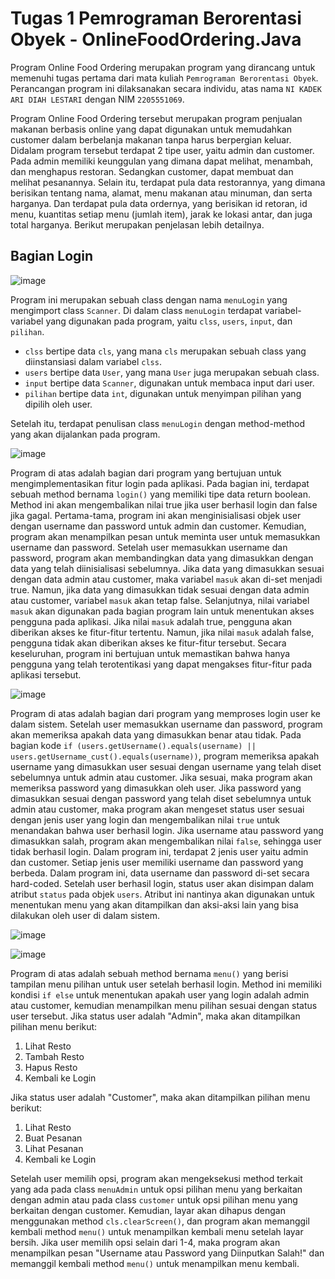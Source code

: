 # Tugas 1 Pemrograman Berorentasi Obyek - OnlineFoodOrdering.Java
Program Online Food Ordering merupakan program yang dirancang untuk memenuhi tugas pertama dari mata kuliah `Pemrograman Berorentasi Obyek`. Perancangan program ini dilaksanakan secara individu, atas nama `NI KADEK ARI DIAH LESTARI` dengan NIM `2205551069`.

Program Online Food Ordering tersebut merupakan program penjualan makanan berbasis online yang dapat digunakan untuk memudahkan customer dalam berbelanja makanan tanpa harus berpergian keluar. Didalam program tersebut terdapat 2 tipe user, yaitu admin dan customer. Pada admin memiliki keunggulan yang dimana dapat melihat, menambah, dan menghapus restoran. Sedangkan customer, dapat membuat dan melihat pesanannya.
Selain itu, terdapat pula data restorannya, yang dimana berisikan tentang nama, alamat, menu makanan atau minuman, dan serta harganya. Dan terdapat pula data ordernya, yang berisikan id retoran, id menu, kuantitas setiap menu (jumlah item), jarak ke lokasi antar, dan juga total harganya. Berikut merupakan penjelasan lebih detailnya.

## Bagian Login

![image](https://user-images.githubusercontent.com/113997689/232509975-cd25d5c5-588b-4973-a2fa-543607780e25.png)

Program ini merupakan sebuah class dengan nama `menuLogin` yang mengimport class `Scanner`. Di dalam class `menuLogin` terdapat variabel-variabel yang digunakan pada program, yaitu `clss`, `users`, `input`, dan `pilihan`.

- `clss` bertipe data `cls`, yang mana `cls` merupakan sebuah class yang diinstansiasi dalam variabel `clss`.
- `users` bertipe data `User`, yang mana `User` juga merupakan sebuah class.
- `input` bertipe data `Scanner`, digunakan untuk membaca input dari user.
- `pilihan` bertipe data `int`, digunakan untuk menyimpan pilihan yang dipilih oleh user.

Setelah itu, terdapat penulisan class `menuLogin` dengan method-method yang akan dijalankan pada program.

![image](https://user-images.githubusercontent.com/113997689/232503046-ba307bf0-049b-4536-b5c5-89765d1549c6.png)

Program di atas adalah bagian dari program yang bertujuan untuk mengimplementasikan fitur login pada aplikasi. Pada bagian ini, terdapat sebuah method bernama `login()` yang memiliki tipe data return boolean. Method ini akan mengembalikan nilai true jika user berhasil login dan false jika gagal.
Pertama-tama, program ini akan menginisialisasi objek user dengan username dan password untuk admin dan customer. Kemudian, program akan menampilkan pesan untuk meminta user untuk memasukkan username dan password.
Setelah user memasukkan username dan password, program akan membandingkan data yang dimasukkan dengan data yang telah diinisialisasi sebelumnya. Jika data yang dimasukkan sesuai dengan data admin atau customer, maka variabel `masuk` akan di-set menjadi true. Namun, jika data yang dimasukkan tidak sesuai dengan data admin atau customer, variabel `masuk` akan tetap false.
Selanjutnya, nilai variabel `masuk` akan digunakan pada bagian program lain untuk menentukan akses pengguna pada aplikasi. Jika nilai `masuk` adalah true, pengguna akan diberikan akses ke fitur-fitur tertentu. Namun, jika nilai `masuk` adalah false, pengguna tidak akan diberikan akses ke fitur-fitur tersebut.
Secara keseluruhan, program ini bertujuan untuk memastikan bahwa hanya pengguna yang telah terotentikasi yang dapat mengakses fitur-fitur pada aplikasi tersebut.

![image](https://user-images.githubusercontent.com/113997689/232505408-b42de04d-abd9-4e49-9756-90d07b209ec3.png)

Program di atas adalah bagian dari program yang memproses login user ke dalam sistem. Setelah user memasukkan username dan password, program akan memeriksa apakah data yang dimasukkan benar atau tidak.
Pada bagian kode `if (users.getUsername().equals(username) || users.getUsername_cust().equals(username))`, program memeriksa apakah username yang dimasukkan user sesuai dengan username yang telah diset sebelumnya untuk admin atau customer. Jika sesuai, maka program akan memeriksa password yang dimasukkan oleh user. Jika password yang dimasukkan sesuai dengan password yang telah diset sebelumnya untuk admin atau customer, maka program akan mengeset status user sesuai dengan jenis user yang login dan mengembalikan nilai `true` untuk menandakan bahwa user berhasil login. 
Jika username atau password yang dimasukkan salah, program akan mengembalikan nilai `false`, sehingga user tidak berhasil login. 
Dalam program ini, terdapat 2 jenis user yaitu admin dan customer. Setiap jenis user memiliki username dan password yang berbeda. Dalam program ini, data username dan password di-set secara hard-coded. Setelah user berhasil login, status user akan disimpan dalam atribut `status` pada objek `users`. Atribut ini nantinya akan digunakan untuk menentukan menu yang akan ditampilkan dan aksi-aksi lain yang bisa dilakukan oleh user di dalam sistem.

![image](https://user-images.githubusercontent.com/113997689/232506655-40e0b8b9-9e41-44de-9cd7-c754492b404d.png)

![image](https://user-images.githubusercontent.com/113997689/232507735-9b29d787-2de8-4f03-9ce6-d90d468742b9.png)

Program di atas adalah sebuah method bernama `menu()` yang berisi tampilan menu pilihan untuk user setelah berhasil login. Method ini memiliki kondisi `if else` untuk menentukan apakah user yang login adalah admin atau customer, kemudian menampilkan menu pilihan sesuai dengan status user tersebut. 
Jika status user adalah "Admin", maka akan ditampilkan pilihan menu berikut: 
1. Lihat Resto
2. Tambah Resto
3. Hapus Resto
4. Kembali ke Login

Jika status user adalah "Customer", maka akan ditampilkan pilihan menu berikut:
1. Lihat Resto
2. Buat Pesanan
3. Lihat Pesanan
4. Kembali ke Login

Setelah user memilih opsi, program akan mengeksekusi method terkait yang ada pada class `menuAdmin` untuk opsi pilihan menu yang berkaitan dengan admin atau pada class `customer` untuk opsi pilihan menu yang berkaitan dengan customer. Kemudian, layar akan dihapus dengan menggunakan method `cls.clearScreen()`, dan program akan memanggil kembali method `menu()` untuk menampilkan kembali menu setelah layar bersih. 
Jika user memilih opsi selain dari 1-4, maka program akan menampilkan pesan "Username atau Password yang Diinputkan Salah!" dan memanggil kembali method `menu()` untuk menampilkan menu kembali.



